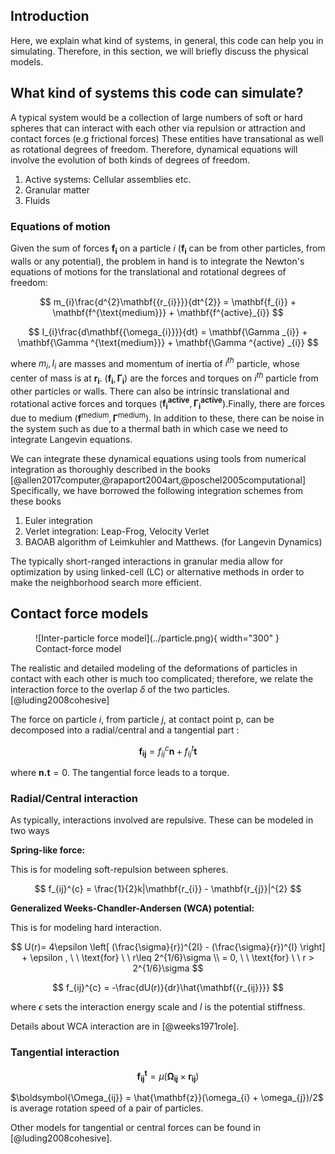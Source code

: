 ## Introduction

Here, we explain what kind of systems, in general, this code can help you in simulating.
Therefore, in this section, we will briefly discuss the physical models.


## What kind of systems this code can simulate?

A typical system would be a collection of large numbers of soft or hard spheres that can interact with
each other via repulsion or attraction and contact forces (e.g frictional forces)
These entities have transational as well as rotational degrees of freedom. Therefore, dynamical equations will involve the
evolution of both kinds of degrees of freedom.

1. Active systems: Cellular assemblies etc.
2. Granular matter
3. Fluids


### Equations of motion
Given the sum of forces $\mathbf{f_{i}}$ on a particle $i$ ($\mathbf{f_{i}}$  can be from other particles, from walls or any potential), the problem in hand is to integrate the Newton's equations of motions for the translational and rotational
degrees of freedom:

$$
m_{i}\frac{d^{2}\mathbf{{r_{i}}}}{dt^{2}} = \mathbf{f_{i}} + \mathbf{f^{\text{medium}}} + \mathbf{f^{active}_{i}}
$$

$$
I_{i}\frac{d\mathbf{{\omega_{i}}}}{dt} = \mathbf{\Gamma _{i}} + \mathbf{\Gamma ^{\text{medium}}} +  \mathbf{\Gamma ^{active} _{i}}
$$

where $m_{i}, I_{i}$ are masses and momentum of inertia of $i^{th}$ particle, whose center of mass is at $\mathbf{r_{i}}$. ($\mathbf{f_{i}}, \mathbf{\Gamma _{i}}$) are the forces and torques on $i^{th}$ particle from other particles or walls. There can also be intrinsic translational and rotational active forces and torques ($\mathbf{f^{active}_{i}},\mathbf{\Gamma ^{active} _{i}}$).Finally, there are forces due to medium ($\mathbf{f^{\text{medium}}},\mathbf{\Gamma ^{\text{medium}}}$).
In addition to these, there can be noise in the system such as due to a thermal bath in which case we need to integrate
Langevin equations.

We can integrate these dynamical equations using tools from numerical integration as thoroughly described in the books
[@allen2017computer,@rapaport2004art,@poschel2005computational]
Specifically, we have borrowed the following integration schemes from these books

1. Euler integration
2. Verlet integration: Leap-Frog, Velocity Verlet
3. BAOAB algorithm of Leimkuhler and Matthews. (for Langevin Dynamics)


The typically short-ranged interactions in granular media allow for optimization by using linked-cell (LC) or alternative methods in order to make the neighborhood search more efficient.


## Contact force models

<figure markdown="span">
  ![Inter-particle force model](../particle.png){ width="300" }
  <figcaption>Contact-force model</figcaption>
</figure>

The realistic and detailed modeling of the deformations of particles in contact with each other is much too complicated;
therefore, we relate the interaction force to the overlap $\delta$ of the two particles.[@luding2008cohesive]

The force on particle $i$, from particle $j$, at contact point p, can be decomposed into a radial/central and a tangential part :

$$
\mathbf{f_{ij}} = f_{ij}^{c}\mathbf{n}  + f_{ij}^{t}\mathbf{t}
$$

where $\mathbf{n.t} = 0$. The tangential force leads to a torque.


### Radial/Central interaction
As typically, interactions involved are repulsive. These can be modeled in two ways

**Spring-like force:** 

This is for modeling soft-repulsion between spheres.

$$
f_{ij}^{c} = \frac{1}{2}k|\mathbf{r_{i}} - \mathbf{r_{j}}|^{2}
$$


**Generalized Weeks-Chandler-Andersen (WCA) potential:**

This is for modeling hard interaction.

$$
U(r)= 4\epsilon \left[ (\frac{\sigma}{r})^{2l} - (\frac{\sigma}{r})^{l} \right]  + \epsilon ,  \ \ \text{for} \ \ r\leq 2^{1/6}\sigma \\    
 = 0, \ \ \text{for} \ \  r > 2^{1/6}\sigma
$$

$$
f_{ij}^{c} = -\frac{dU(r)}{dr}\hat{\mathbf{{r_{ij}}}}
$$


where $\epsilon$ sets the interaction energy scale and $l$ is the potential stiffness.

Details about WCA interaction are in [@weeks1971role].


### Tangential interaction



$$
\mathbf{f_{ij}^{t}} =   \mu(\boldsymbol{\Omega_{ij}}\times \mathbf{r_{ij}})
$$

$\boldsymbol{\Omega_{ij}} = \hat{\mathbf{z}}(\omega_{i} + \omega_{j})/2$ is average rotation speed of a pair of particles.

Other models for tangential or central forces can be found in [@luding2008cohesive].
